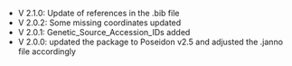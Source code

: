- V 2.1.0: Update of references in the .bib file
- V 2.0.2: Some missing coordinates updated
- V 2.0.1: Genetic_Source_Accession_IDs added
- V 2.0.0: updated the package to Poseidon v2.5 and adjusted the .janno file accordingly
